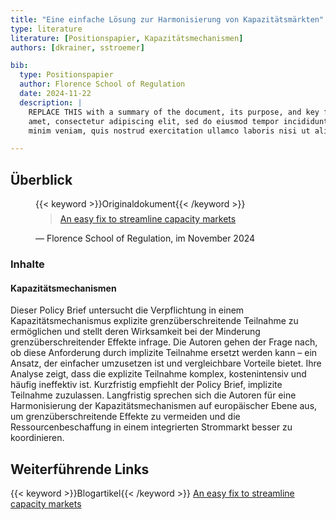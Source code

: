 ```yaml
---
title: "Eine einfache Lösung zur Harmonisierung von Kapazitätsmärkten"
type: literature
literature: [Positionspapier, Kapazitätsmechanismen]
authors: [dkrainer, sstroemer]

bib:
  type: Positionspapier
  author: Florence School of Regulation
  date: 2024-11-22
  description: |
    REPLACE THIS with a summary of the document, its purpose, and key findings or recommendations; lorem ipsum dolor sit
    amet, consectetur adipiscing elit, sed do eiusmod tempor incididunt ut labore et dolore magna aliqua. Ut enim ad
    minim veniam, quis nostrud exercitation ullamco laboris nisi ut aliquip ex ea commodo consequat.

---
```


## Überblick

<figure>
    {{< keyword >}}Originaldokument{{< /keyword >}}
    <blockquote style="margin-top: 0.5em;">
        <a href="https://cadmus.eui.eu/server/api/core/bitstreams/9e1f872a-4169-5f12-a1dd-abf08c0e3de3/content" target="_blank">
            An easy fix to streamline capacity markets
        </a>
    </blockquote>
    <figcaption>— Florence School of Regulation, im November 2024</figcaption>
</figure>

### Inhalte

#### Kapazitätsmechanismen

Dieser Policy Brief untersucht die Verpflichtung in einem Kapazitätsmechanismus explizite grenzüberschreitende Teilnahme zu ermöglichen und stellt deren Wirksamkeit bei der Minderung grenzüberschreitender Effekte infrage. Die Autoren gehen der Frage nach, ob diese Anforderung durch implizite Teilnahme ersetzt werden kann – ein Ansatz, der einfacher umzusetzen ist und vergleichbare Vorteile bietet. Ihre Analyse zeigt, dass die explizite Teilnahme komplex, kostenintensiv und häufig ineffektiv ist. Kurzfristig empfiehlt der Policy Brief, implizite Teilnahme zuzulassen. Langfristig sprechen sich die Autoren für eine Harmonisierung der Kapazitätsmechanismen auf europäischer Ebene aus, um grenzüberschreitende Effekte zu vermeiden und die Ressourcenbeschaffung in einem integrierten Strommarkt besser zu koordinieren.

## Weiterführende Links

{{< keyword >}}Blogartikel{{< /keyword >}} [An easy fix to streamline capacity markets](https://fsr.eui.eu/publications/?handle=1814/77492)
